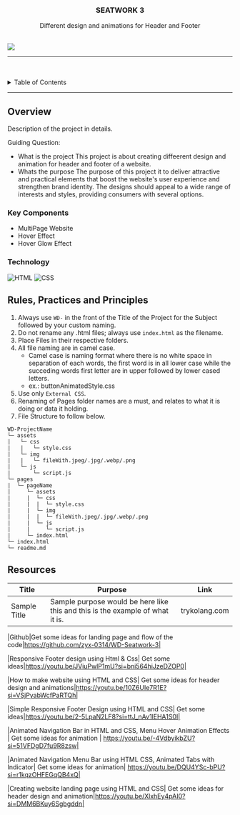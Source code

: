 <a name="readme-top">

<br/>

<br />
<div align="center">
  <a href="https://github.com/zyx-0314/">
  </a>

  <h3 align="center">SEATWORK 3</h3>
</div>
<div align="center">
  Different design and animations for Header and Footer
</div>

<br />


![](https://visit-counter.vercel.app/counter.png?page=Aviona05/WD-SEATWORK-3)

---

<br />
<br />

<details>
  <summary>Table of Contents</summary>
  <ol>
    <li>
      <a href="#overview">Overview</a>
      <ol>
        <li>
          <a href="#key-components">Key Components</a>
        </li>
        <li>
          <a href="#technology">Technology</a>
        </li>
      </ol>
    </li>
    <li>
      <a href="#rule,-practices-and-principles">Rules, Practices and Principles</a>
    </li>
    <li>
      <a href="#resources">Resources</a>
    </li>
  </ol>
</details>

---

## Overview


Description of the project in details.

Guiding Question:
- What is the project
This project is about creating diffeerent design and animation for header and footer of a website.
- Whats the purpose
The purpose of this project it to deliver attractive and practical elements that boost the website's user experience and strengthen brand identity. The designs should appeal to a wide range of interests and styles, providing consumers with several options.


### Key Components

- MultiPage Website
- Hover Effect
- Hover Glow Effect

### Technology
![HTML](https://img.shields.io/badge/HTML-E34F26?style=for-the-badge&logo=html5&logoColor=white)
![CSS](https://img.shields.io/badge/CSS-1572B6?style=for-the-badge&logo=css3&logoColor=white)

## Rules, Practices and Principles
1. Always use `WD-` in the front of the Title of the Project for the Subject followed by your custom naming.
2. Do not rename any .html files; always use `index.html` as the filename.
3. Place Files in their respective folders.
4. All file naming are in camel case.
   - Camel case is naming format where there is no white space in separation of each words, the first word is in all lower case while the succeding words first letter are in upper followed by lower cased letters.
   - ex.: buttonAnimatedStyle.css
5. Use only `External CSS`.
6. Renaming of Pages folder names are a must, and relates to what it is doing or data it holding.
7. File Structure to follow below.

```
WD-ProjectName
└─ assets
|   └─ css
|   |   └─ style.css
|   └─ img
|   |   └─ fileWith.jpeg/.jpg/.webp/.png
|   └─ js
|       └─ script.js
└─ pages
|  └─ pageName
|     └─ assets
|     |  └─ css
|     |  |  └─ style.css
|     |  └─ img
|     |  |  └─ fileWith.jpeg/.jpg/.webp/.png
|     |  └─ js
|     |     └─ script.js
|     └─ index.html
└─ index.html
└─ readme.md
```

## Resources


| Title | Purpose | Link |
|-|-|-|
| Sample Title | Sample purpose would be here like this and this is the example of what it is. | trykolang.com |

|Github|Get some ideas for landing page and flow of the code|https://github.com/zyx-0314/WD-Seatwork-3|

|Responsive Footer design using Html & Css| Get some ideas|https://youtu.be/JViuPwlP1mU?si=bni564hiJzeDZOP0|

|How to make website using HTML and CSS| Get some ideas for header design and animations|https://youtu.be/10Z6UIe7R1E?si=VSjPyabWcfPaRTQh|

|Simple Responsive Footer Design using HTML and CSS| Get some ideas|https://youtu.be/2-5LpaN2LF8?si=ttJ_nAv1lEHA1S0I|

|Animated Navigation Bar in HTML and CSS, Menu Hover Animation Effects | Get some ideas for animation | https://youtu.be/-4VdbyikbZU?si=51VFDgD7fu9R8zsw|

|Animated Navigation Menu Bar using HTML CSS, Animated Tabs with Indicator| Get some ideas for animation| https://youtu.be/DQU4YSc-bPU?si=r1kqzOHFEGqQB4xQ|

|Creating website landing page using HTML and CSS| Get some ideas for header design and animation|https://youtu.be/XlxhEy4pAI0?si=DMM6BKuy6Sgbgddn|